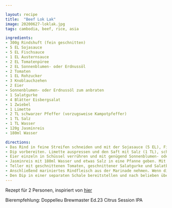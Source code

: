 ```yaml
---

layout: recipe
title:  "Beef Lok Lak"
image: 20200627-loklak.jpg
tags: cambodia, beef, rice, asia

ingredients:
- 300g Rindshuft (fein geschnitten)
- 5 EL Sojasauce
- 5 EL Fischsauce
- 1 EL Austernsauce
- 2 EL Tomatenpüree
- 2 EL Sonnenblumen- oder Erdnussöl
- 2 Tomaten
- 1 EL Rohzucker
- 3 Knoblauchzehen
- 2 Eier
- Sonnenblumen- oder Erdnussöl zum anbraten
- 1 Salatgurke
- 4 Blätter Eisbergsalat
- 1 Zwiebel
- 1 Limette
- 2 TL schwarzer Pfeffer (vorzugsweise Kampotpfeffer)
- 1 TL Salz
- 1 TL Wasser
- 120g Jasminreis
- 180ml Wasser

directions:
- Das Rind in feine Streifen schneiden und mit der Sojasauce (5 EL), Fischsauce (5 EL), Austernsauce (1 EL), passierten Tomaten (2 EL), Zucker (1 EL), dem fein gewürfelten Knoblauch und Pflanzenöl (2 EL) marinieren. Anschließend in den Kühlschrank stellen und für mindestens 60 Minuten ruhen lassen.
- Dip vorbereiten. Limette auspressen und den Saft mit Salz (1 TL), schwarzem Pfeffer (2 TL) und Wasser (1 TL) mischen. Anschließend in den Kühlschrank stellen.
- Eier einzeln in Schüssel verrühren und mit genügend Sonnenblumen- oder Erdnussöl zu einem Omelett fritieren
- Jasminreis mit 180ml Wasser und etwas Salz in eine Pfanne geben. Mit geschlossenem Deckel zum Kochen bringen und anschliessend die Platte ausschalten. Den Deckel während mindestens 15 Minuten (je nach Reis) nicht öffnen. Der Reis sollte anschliessend gar sein. 
- Teller mit geschnittenen Tomaten, geschnittener Salatgurke und Salatblättern dekorieren. Später Reis und gebratenes Ei hinzufügen.
- Anschließend mariniertes Rindfleisch aus der Marinade nehmen. Wenn die gesamte Marinade mit angebraten wird, schmeckt das Gericht zu salzig. Pfanne mit etwas Öl anheizen und das Fleisch scharf anbraten. Optional kann die restliche Marinade noch erwärmt und separat zum nachwürzen bereitgestellt werden. Auf den vorbereiteten Tellern servieren. 
- Den Dip in einer separaten Schale bereitstellen und nach belieben über dem Gericht verteilen oder darin dippen.
---
```


Rezept für 2 Personen, inspiriert von [hier](https://tripangkor.de/kambodscha/essen-in-kambodscha/beef-lok-lak-rezept/)

Bierempfehlung: Doppelleu Brewmaster Ed.23 Citrus Session IPA
